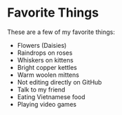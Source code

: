 # Favorite Things

These are a few of my favorite things:

- Flowers (Daisies)
- Raindrops on roses
- Whiskers on kittens
- Bright copper kettles
- Warm woolen mittens
- Not editing directly on GitHub
- Talk to my friend
- Eating Vietnamese food
- Playing video games
